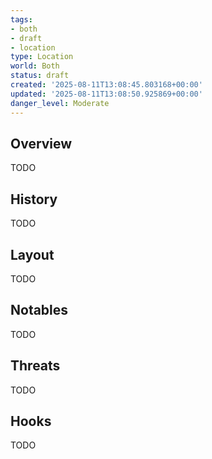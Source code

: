 ```yaml
---
tags:
- both
- draft
- location
type: Location
world: Both
status: draft
created: '2025-08-11T13:08:45.803168+00:00'
updated: '2025-08-11T13:08:50.925869+00:00'
danger_level: Moderate
---
```



## Overview

TODO
## History

TODO
## Layout

TODO
## Notables

TODO
## Threats

TODO
## Hooks

TODO
